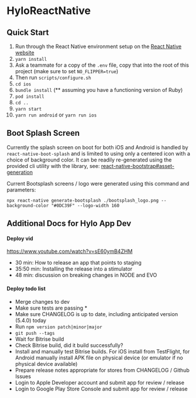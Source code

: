 # HyloReactNative

## Quick Start

1. Run through the React Native environment setup on the [React Native website](https://reactnative.dev/docs/environment-setup)
2. `yarn install`
3. Ask a teammate for a copy of the `.env` file, copy that into the root of this project (make sure to set `NO_FLIPPER=true`)
4. Then run `scripts/configure.sh`
5. `cd ios`
6. `bundle install` (** assuming you have a functioning version of Ruby)
7. `pod install`
8. `cd ..`
9. `yarn start`
10. `yarn run android` or `yarn run ios`

## Boot Splash Screen

Currently the splash screen on boot for both iOS and Android is handled by `react-native-boot-splash` and is limited to using only a centered icon with a choice of background color. It can be readily re-generated using the provided cli utility with the library, see: [react-native-bootstrap#asset-generation](https://github.com/zoontek/react-native-bootsplash#assets-generation)

Current Bootsplash screens / logo were generated using this command and parameters:

```
npx react-native generate-bootsplash ./bootsplash_logo.png --background-color "#0DC39F" --logo-width 160
```

## Additional Docs for Hylo App Dev

#### Deploy vid
https://www.youtube.com/watch?v=sE60ymB4ZHM
- 30 min: How to release an app that points to staging
- 35:50 min: Installing the release into a stimulator
- 48 min: discussion on breaking changes in NODE and EVO

#### Deploy todo list

- Merge changes to dev
- Make sure tests are passing *
- Make sure CHANGELOG is up to date, including anticipated version (5.4.0) today
- Run `npm version patch|minor|major`
- `git push --tags`
- Wait for Bitrise build
- Check Bitrise build, did it build successfully?
- Install and manually test Bitrise builds. For iOS install from TestFlight, for Android manually install APK file on physical device (or emulator if no physical device available)
- Prepare release notes appropriate for stores from CHANGELOG / Github Issues
- Login to Apple Developer account and submit app for review / release
- Login to Google Play Store Console and submit app for review / release